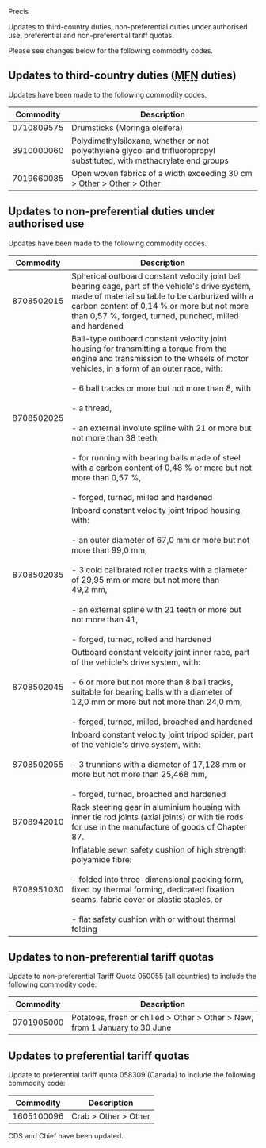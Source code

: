 Precis

Updates to third-country duties, non-preferential duties under authorised use, preferential and non-preferential tariff quotas.

Please see changes below for the following commodity codes.

## Updates to third-country duties (<abbr title="Most-favoured nation">MFN</abbr> duties)
Updates have been made to the following commodity codes.

|Commodity|Description|
|---------|-----------|
|0710809575|Drumsticks (Moringa oleifera)|
|3910000060|Polydimethylsiloxane, whether or not polyethylene glycol and trifluoropropyl substituted, with methacrylate end groups|
|7019660085|Open woven fabrics of a width exceeding 30 cm > Other > Other > Other|

## Updates to non-preferential duties under authorised use
Updates have been made to the following commodity codes.

|Commodity|Description|
|---------|-----------|
|8708502015|Spherical outboard constant velocity joint ball bearing cage, part of the vehicle's drive system, made of material suitable to be carburized with a carbon content of 0,14 % or more but not more than 0,57 %, forged, turned, punched, milled and hardened|
|8708502025|Ball-type outboard constant velocity joint housing for transmitting a torque from the engine and transmission to the wheels of motor vehicles, in a form of an outer race, with:<br> <br>-  6 ball tracks or more but not more than 8, with<br> <br>-  a thread,<br> <br>-  an external involute spline with 21 or more but not more than 38 teeth,<br> <br>-  for running with bearing balls made of steel with a carbon content of 0,48 % or more but not more than 0,57 %,<br> <br>-  forged, turned, milled and hardened<br>|
|8708502035|Inboard constant velocity joint tripod housing, with:<br> <br>- an outer diameter of 67,0 mm or more but not more than 99,0 mm,<br> <br>- 3 cold calibrated roller tracks with a diameter of 29,95 mm or more but not more than 49,2 mm,<br> <br>- an external spline with 21 teeth or more but not more than 41,<br> <br>- forged, turned, rolled and hardened<br>|
|8708502045|Outboard constant velocity joint inner race, part of the vehicle's drive system, with:<br> <br>- 6 or more but not more than 8 ball tracks, suitable for bearing balls with a diameter of 12,0 mm or more but not more than 24,0 mm,<br> <br>- forged, turned, milled, broached and hardened<br>|
|8708502055|Inboard constant velocity joint tripod spider, part of the vehicle's drive system, with:<br> <br>- 3 trunnions with a diameter of 17,128 mm or more but not more than 25,468 mm,<br> <br>- forged, turned, broached and hardened<br>|
|8708942010|Rack steering gear in aluminium housing with inner tie rod joints (axial joints) or with tie rods for use in the manufacture of goods of Chapter 87.|
|8708951030|Inflatable sewn safety cushion of high strength polyamide fibre: <br> <br>- folded into three-dimensional packing form, fixed by thermal forming, dedicated fixation seams, fabric cover or plastic staples, or <br> <br>- flat safety cushion with or without thermal folding|


## Updates to non-preferential tariff quotas

Update to non-preferential Tariff Quota 050055 (all countries) to include the following commodity code:

|Commodity|Description|
|---------|-----------|
|0701905000|Potatoes, fresh or chilled > Other > Other > New, from 1 January to 30 June|

## Updates to preferential tariff quotas

Update to preferential tariff quota 058309 (Canada) to include the following commodity code:

|Commodity|Description|
|---------|-----------|
|1605100096|Crab > Other > Other|


CDS and Chief have been updated.
